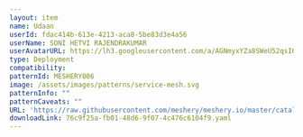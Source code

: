 ```yaml
---
layout: item
name: Udaan
userId: fdac414b-613e-4213-aca8-5be83d3e4a56
userName: SONI HETVI RAJENDRAKUMAR
userAvatarURL: https://lh3.googleusercontent.com/a/AGNmyxYZa8SWeU52qsIQL6YLvtnOGUfVqmOL3J3pFskukg=s96-c
type: Deployment
compatibility: 
patternId: MESHERY006
image: /assets/images/patterns/service-mesh.svg
patternInfo: ""
patternCaveats: ""
URL: 'https://raw.githubusercontent.com/meshery/meshery.io/master/catalog/76c9f25a-fb01-48d6-9f07-4c476c6104f9.yaml'
downloadLink: 76c9f25a-fb01-48d6-9f07-4c476c6104f9.yaml
---
```

